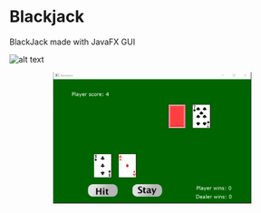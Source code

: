 # Blackjack
BlackJack made with JavaFX GUI

![alt text](https://github.com/kelby-amerson/BlackJack/classic-cards/pic/blackjack.PNG)

<p align="center">
  <img src="classic-cards/pic/blackjack.PNG" width="350" title="hover text">
</p>
